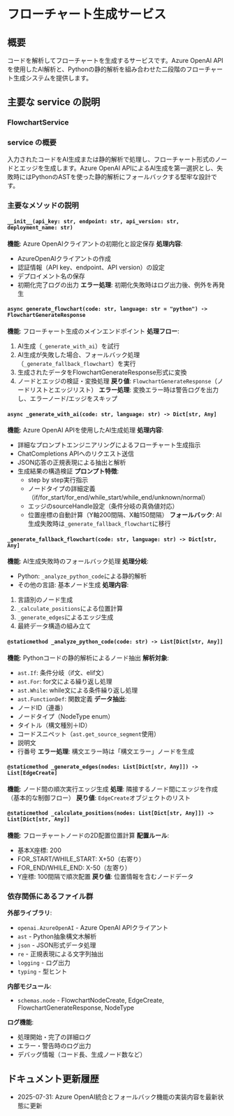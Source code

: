 # フローチャート生成サービス

## 概要

コードを解析してフローチャートを生成するサービスです。Azure OpenAI APIを使用したAI解析と、Pythonの静的解析を組み合わせた二段階のフローチャート生成システムを提供します。

## 主要な service の説明

### FlowchartService

### service の概要

入力されたコードをAI生成または静的解析で処理し、フローチャート形式のノードとエッジを生成します。Azure OpenAI APIによるAI生成を第一選択とし、失敗時にはPythonのASTを使った静的解析にフォールバックする堅牢な設計です。

### 主要なメソッドの説明

#### `__init__(api_key: str, endpoint: str, api_version: str, deployment_name: str)`
**機能**: Azure OpenAIクライアントの初期化と設定保存
**処理内容**:
- AzureOpenAIクライアントの作成
- 認証情報（API key、endpoint、API version）の設定
- デプロイメント名の保存
- 初期化完了ログの出力
**エラー処理**: 初期化失敗時はログ出力後、例外を再発生

#### `async generate_flowchart(code: str, language: str = "python") -> FlowchartGenerateResponse`
**機能**: フローチャート生成のメインエンドポイント
**処理フロー**:
1. AI生成（`_generate_with_ai`）を試行
2. AI生成が失敗した場合、フォールバック処理（`_generate_fallback_flowchart`）を実行
3. 生成されたデータをFlowchartGenerateResponse形式に変換
4. ノードとエッジの検証・変換処理
**戻り値**: `FlowchartGenerateResponse`（ノードリストとエッジリスト）
**エラー処理**: 変換エラー時は警告ログを出力し、エラーノード/エッジをスキップ

#### `async _generate_with_ai(code: str, language: str) -> Dict[str, Any]`
**機能**: Azure OpenAI APIを使用したAI生成処理
**処理内容**:
- 詳細なプロンプトエンジニアリングによるフローチャート生成指示
- ChatCompletions APIへのリクエスト送信
- JSON応答の正規表現による抽出と解析
- 生成結果の構造検証
**プロンプト特徴**:
  - step by step実行指示
  - ノードタイプの詳細定義（if/for_start/for_end/while_start/while_end/unknown/normal）
  - エッジのsourceHandle設定（条件分岐の真偽値対応）
  - 位置座標の自動計算（Y軸200間隔、X軸150間隔）
**フォールバック**: AI生成失敗時は`_generate_fallback_flowchart`に移行

#### `_generate_fallback_flowchart(code: str, language: str) -> Dict[str, Any]`
**機能**: AI生成失敗時のフォールバック処理
**処理分岐**:
- Python: `_analyze_python_code`による静的解析
- その他の言語: 基本ノード生成
**処理内容**:
1. 言語別のノード生成
2. `_calculate_positions`による位置計算
3. `_generate_edges`によるエッジ生成
4. 最終データ構造の組み立て

#### `@staticmethod _analyze_python_code(code: str) -> List[Dict[str, Any]]`
**機能**: Pythonコードの静的解析によるノード抽出
**解析対象**:
- `ast.If`: 条件分岐（if文、elif文）
- `ast.For`: for文による繰り返し処理
- `ast.While`: while文による条件繰り返し処理
- `ast.FunctionDef`: 関数定義
**データ抽出**:
- ノードID（連番）
- ノードタイプ（NodeType enum）
- タイトル（構文種別＋ID）
- コードスニペット（`ast.get_source_segment`使用）
- 説明文
- 行番号
**エラー処理**: 構文エラー時は「構文エラー」ノードを生成

#### `@staticmethod _generate_edges(nodes: List[Dict[str, Any]]) -> List[EdgeCreate]`
**機能**: ノード間の順次実行エッジ生成
**処理**: 隣接するノード間にエッジを作成（基本的な制御フロー）
**戻り値**: `EdgeCreate`オブジェクトのリスト

#### `@staticmethod _calculate_positions(nodes: List[Dict[str, Any]]) -> List[Dict[str, Any]]`
**機能**: フローチャートノードの2D配置位置計算
**配置ルール**:
- 基本X座標: 200
- FOR_START/WHILE_START: X+50（右寄り）
- FOR_END/WHILE_END: X-50（左寄り）
- Y座標: 100間隔で順次配置
**戻り値**: 位置情報を含むノードデータ

### 依存関係にあるファイル群

**外部ライブラリ**:
- `openai.AzureOpenAI` - Azure OpenAI APIクライアント
- `ast` - Python抽象構文木解析
- `json` - JSON形式データ処理
- `re` - 正規表現による文字列抽出
- `logging` - ログ出力
- `typing` - 型ヒント

**内部モジュール**:
- `schemas.node` - FlowchartNodeCreate, EdgeCreate, FlowchartGenerateResponse, NodeType

**ログ機能**:
- 処理開始・完了の詳細ログ
- エラー・警告時のログ出力
- デバッグ情報（コード長、生成ノード数など）

## ドキュメント更新履歴

- 2025-07-31: Azure OpenAI統合とフォールバック機能の実装内容を最新状態に更新
